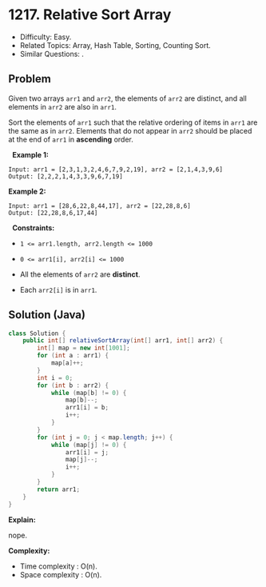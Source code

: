 # 1217. Relative Sort Array

- Difficulty: Easy.
- Related Topics: Array, Hash Table, Sorting, Counting Sort.
- Similar Questions: .

## Problem

Given two arrays ```arr1``` and ```arr2```, the elements of ```arr2``` are distinct, and all elements in ```arr2``` are also in ```arr1```.

Sort the elements of ```arr1``` such that the relative ordering of items in ```arr1``` are the same as in ```arr2```. Elements that do not appear in ```arr2``` should be placed at the end of ```arr1``` in **ascending** order.

 
**Example 1:**

```
Input: arr1 = [2,3,1,3,2,4,6,7,9,2,19], arr2 = [2,1,4,3,9,6]
Output: [2,2,2,1,4,3,3,9,6,7,19]
```

**Example 2:**

```
Input: arr1 = [28,6,22,8,44,17], arr2 = [22,28,8,6]
Output: [22,28,8,6,17,44]
```

 
**Constraints:**


	
- ```1 <= arr1.length, arr2.length <= 1000```
	
- ```0 <= arr1[i], arr2[i] <= 1000```
	
- All the elements of ```arr2``` are **distinct**.
	
- Each ```arr2[i]``` is in ```arr1```.



## Solution (Java)

```java
class Solution {
    public int[] relativeSortArray(int[] arr1, int[] arr2) {
        int[] map = new int[1001];
        for (int a : arr1) {
            map[a]++;
        }
        int i = 0;
        for (int b : arr2) {
            while (map[b] != 0) {
                map[b]--;
                arr1[i] = b;
                i++;
            }
        }
        for (int j = 0; j < map.length; j++) {
            while (map[j] != 0) {
                arr1[i] = j;
                map[j]--;
                i++;
            }
        }
        return arr1;
    }
}
```

**Explain:**

nope.

**Complexity:**

* Time complexity : O(n).
* Space complexity : O(n).

